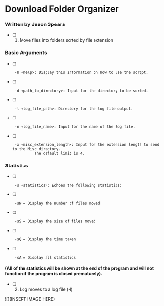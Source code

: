 # Download Folder Organizer

### Written by Jason Spears

- [ ] 1.  Move files into folders sorted by file extension

### Basic Arguments

- [ ]      -h <help>: Display this information on how to use the script.
- [ ]      -d <path_to_directory>: Input for the directory to be sorted.
- [ ]      -l <log_file_path>: Directory for the log file output.
- [ ]      -n <log_file_name>: Input for the name of the log file.
- [ ]      -x <misc_extension_length>: Input for the extension length to send to the Misc directory.
                The default limit is 4.

### Statistics

- [ ]      -s <statistics>: Echoes the following statistics:

- [ ]      -sN = Display the number of files moved

- [ ]      -sS = Display the size of files moved

- [ ]      -sQ = Display the time taken

- [ ]      -sA = Display all statistics

 #### (All of the statistics will be shown at the end of the program and will not function if the program is closed prematurely).

- [ ] 2.  Log moves to a log file (-l)

![](INSERT IMAGE HERE)
